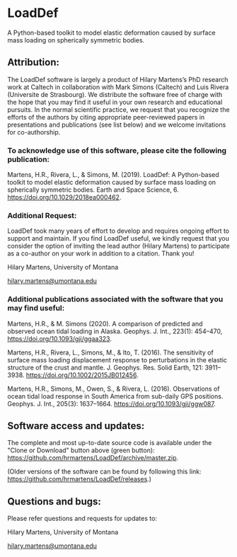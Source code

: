 # LoadDef

A Python-based toolkit to model elastic deformation caused by surface mass loading on spherically symmetric bodies.

## Attribution:

The LoadDef software is largely a product of Hilary Martens’s PhD research work at Caltech in collaboration with Mark
Simons (Caltech) and Luis Rivera (Universite de Strasbourg). We distribute the software free of charge with
the hope that you may find it useful in your own research and educational pursuits. In the normal scientific
practice, we request that you recognize the efforts of the authors by citing appropriate peer-reviewed
papers in presentations and publications (see list below) and we welcome invitations for co-authorship.

### To acknowledge use of this software, please cite the following publication:

Martens, H.R., Rivera, L., & Simons, M. (2019). LoadDef: A Python-based toolkit to model elastic deformation caused 
by surface mass loading on spherically symmetric bodies. Earth and Space Science, 6. https://doi.org/10.1029/2018ea000462.

### Additional Request: 

LoadDef took many years of effort to develop and requires ongoing effort to support and maintain. 
If you find LoadDef useful, we kindly request that you consider the option of inviting the lead author (Hilary Martens) 
to participate as a co-author on your work in addition to a citation. Thank you! 

Hilary Martens, University of Montana

hilary.martens@umontana.edu

### Additional publications associated with the software that you may find useful:

Martens, H.R., & M. Simons (2020). A comparison of predicted and observed ocean tidal loading in Alaska. Geophys. J. Int., 
223(1): 454–470, https://doi.org/10.1093/gji/ggaa323.

Martens, H.R., Rivera, L., Simons, M., & Ito, T. (2016). The sensitivity of surface mass loading displacement response to 
perturbations in the elastic structure of the crust and mantle. J. Geophys. Res. Solid Earth, 121: 3911–3938. 
https://doi.org/10.1002/2015JB012456.

Martens, H.R., Simons, M., Owen, S., & Rivera, L. (2016). Observations of ocean tidal load response in South America from 
sub-daily GPS positions. Geophys. J. Int., 205(3): 1637–1664. https://doi.org/10.1093/gji/ggw087.

## Software access and updates:

The complete and most up-to-date source code is available under the "Clone or Download" button above (green button): https://github.com/hrmartens/LoadDef/archive/master.zip.

(Older versions of the software can be found by following this link: https://github.com/hrmartens/LoadDef/releases.)

## Questions and bugs:

Please refer questions and requests for updates to:

Hilary Martens, University of Montana

hilary.martens@umontana.edu

